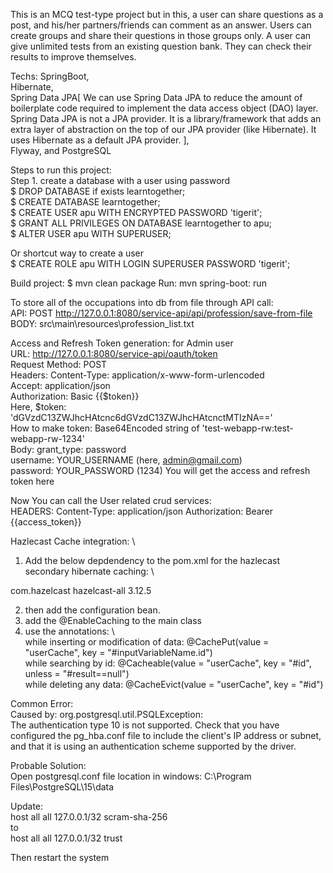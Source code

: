 This is an MCQ test-type project but in this, a user can share questions as a post, 
and his/her partners/friends can comment as an answer. 
Users can create groups and share their questions in those groups only. 
A user can give unlimited tests from an existing question bank. They can check their results to improve themselves. 

Techs:
SpringBoot, \
Hibernate, \
Spring Data JPA[ 
We can use Spring Data JPA to reduce the amount of boilerplate code required to implement the data access object (DAO) layer.            
Spring Data JPA is not a JPA provider. It is a library/framework that adds an extra layer of abstraction on the top of our JPA provider (like Hibernate). 
It uses Hibernate as a default JPA provider. ], \
Flyway, and PostgreSQL 

Steps to run this project: \
Step 1. create a database with a user using password \
$ DROP DATABASE if exists learntogether; \
$ CREATE DATABASE learntogether; \
$ CREATE USER apu WITH ENCRYPTED PASSWORD 'tigerit'; \
$ GRANT ALL PRIVILEGES ON DATABASE learntogether to apu; \
$ ALTER USER apu WITH SUPERUSER; 

Or shortcut way to create a user \
$ CREATE ROLE apu WITH LOGIN SUPERUSER PASSWORD 'tigerit';

Build project: $ mvn clean package
Run: mvn spring-boot: run 

To store all of the occupations into db from file through API call: \
API: POST http://127.0.0.1:8080/service-api/api/profession/save-from-file \
BODY: src\main\resources\profession_list.txt

Access and Refresh Token generation: for Admin user \
URL: http://127.0.0.1:8080/service-api/oauth/token \
Request Method: POST \
Headers: 
Content-Type: application/x-www-form-urlencoded \
Accept: application/json \
Authorization: Basic {{$token}} \
Here, $token: 'dGVzdC13ZWJhcHAtcnc6dGVzdC13ZWJhcHAtcnctMTIzNA==' \
How to make token: Base64Encoded string of 'test-webapp-rw:test-webapp-rw-1234' \
Body: 
grant_type: password \
username: YOUR_USERNAME (here, admin@gmail.com) \
password: YOUR_PASSWORD (1234) 
You will get the access and refresh token here

Now You can call the User related crud services: \
HEADERS:
Content-Type: application/json
Authorization: Bearer {{access_token}} 


Hazlecast Cache integration: \
1. Add the below depdendency to the pom.xml for the hazlecast secondary hibernate caching: \
<dependency>
    <groupId>com.hazelcast</groupId>
    <artifactId>hazelcast-all</artifactId>
    <version>3.12.5</version>
</dependency>

2. then add the configuration bean.
3. add the @EnableCaching to the main class
4. use the annotations: \     
    while inserting or modification of data: @CachePut(value = "userCache", key = "#inputVariableName.id") \
    while searching by id: @Cacheable(value = "userCache", key = "#id", unless = "#result==null") \
    while deleting any data: @CacheEvict(value = "userCache", key = "#id")
    

Common Error: \
Caused by: org.postgresql.util.PSQLException:  
The authentication type 10 is not supported. Check that you have configured the pg_hba.conf file to include the client's IP address or subnet, and that it is using an authentication scheme supported by the driver.

Probable Solution: \
Open postgresql.conf file location in windows: C:\Program Files\PostgreSQL\15\data

Update: \
host    all             all             127.0.0.1/32            scram-sha-256 \
to \
host    all             all             127.0.0.1/32            trust

Then restart the system
